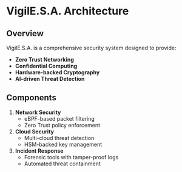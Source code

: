 # VigilE.S.A. Architecture

## Overview
VigilE.S.A. is a comprehensive security system designed to provide:
- **Zero Trust Networking**
- **Confidential Computing**
- **Hardware-backed Cryptography**
- **AI-driven Threat Detection**

## Components
1. **Network Security**
   - eBPF-based packet filtering
   - Zero Trust policy enforcement
2. **Cloud Security**
   - Multi-cloud threat detection
   - HSM-backed key management
3. **Incident Response**
   - Forensic tools with tamper-proof logs
   - Automated threat containment
